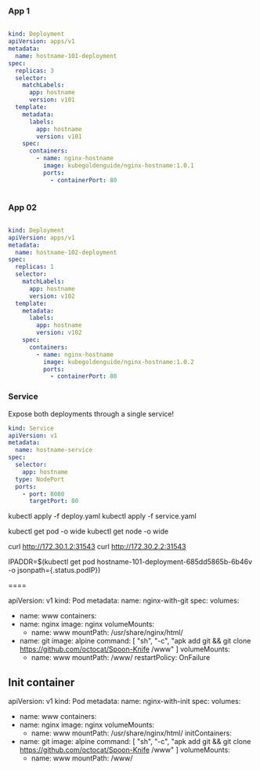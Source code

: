 



### App 1

```yaml 

kind: Deployment
apiVersion: apps/v1
metadata:
  name: hostname-101-deployment
spec:
  replicas: 3
  selector:
    matchLabels:
      app: hostname
      version: v101
  template:
    metadata:
      labels:
        app: hostname
        version: v101
    spec:
      containers:
        - name: nginx-hostname
          image: kubegoldenguide/nginx-hostname:1.0.1
          ports:
            - containerPort: 80



```



### App 02 


```yaml 

kind: Deployment
apiVersion: apps/v1
metadata:
  name: hostname-102-deployment
spec:
  replicas: 1
  selector:
    matchLabels:
      app: hostname
      version: v102
  template:
    metadata:
      labels:
        app: hostname
        version: v102
    spec:
      containers:
        - name: nginx-hostname
          image: kubegoldenguide/nginx-hostname:1.0.2
          ports:
            - containerPort: 80

```


### Service
Expose both deployments through a single service!

```yaml
kind: Service
apiVersion: v1
metadata:
  name: hostname-service
spec:
  selector:
    app: hostname
  type: NodePort
  ports:
    - port: 8080
      targetPort: 80

```

kubectl apply -f deploy.yaml 
kubectl apply -f service.yaml 

kubectl  get pod -o wide
kubectl get node -o wide

curl http://172.30.1.2:31543
curl http://172.30.2.2:31543

IPADDR=$(kubectl get pod hostname-101-deployment-685dd5865b-6b46v -o jsonpath={.status.podIP})


====

apiVersion: v1
kind: Pod
metadata:
  name: nginx-with-git
spec:
  volumes:
  - name: www
  containers:
  - name: nginx
    image: nginx
    volumeMounts:
    - name: www
      mountPath: /usr/share/nginx/html/
  - name: git
    image: alpine
    command: [ "sh", "-c", "apk add git && git clone https://github.com/octocat/Spoon-Knife /www" ]
    volumeMounts:
    - name: www
      mountPath: /www/
  restartPolicy: OnFailure


## Init container
apiVersion: v1
kind: Pod
metadata:
  name: nginx-with-init
spec:
  volumes:
  - name: www
  containers:
  - name: nginx
    image: nginx
    volumeMounts:
    - name: www
      mountPath: /usr/share/nginx/html/
  initContainers:
  - name: git
    image: alpine
    command: [ "sh", "-c", "apk add git && git clone https://github.com/octocat/Spoon-Knife /www" ]
    volumeMounts:
    - name: www
      mountPath: /www/

      